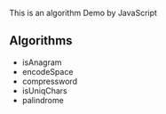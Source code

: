 This is an algorithm Demo by JavaScript

## Algorithms
- isAnagram
- encodeSpace
- compressword
- isUniqChars
- palindrome